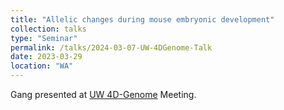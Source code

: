 ```yaml
---
title: "Allelic changes during mouse embryonic development"
collection: talks
type: "Seminar"
permalink: /talks/2024-03-07-UW-4DGenome-Talk
date: 2023-03-29
location: "WA"
---
```

Gang presented at [UW 4D-Genome](https://uw-4dgenome.org/) Meeting. 